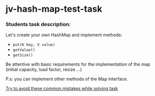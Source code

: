 # jv-hash-map-test-task

### Students task description:

Let's create your own HashMap and implement methods:
- `put(K key, V value)`
- `getValue()`
- `getSize()`

Be attentive with basic requirements for the implementation of the map (initial capacity, load factor, resize ...)

P.s: you can implement other methods of the Map interface.

[Try to avoid these common mistakes while solving task](https://mate-academy.github.io/jv-program-common-mistakes/java-core/hash-map/hash-map)
